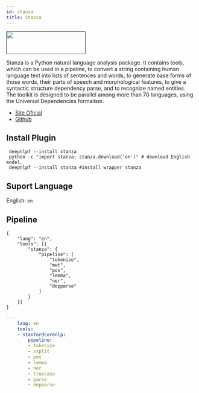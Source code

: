 ```yaml
---
id: stanza
title: Stanza
---
```


<a href="" target="_blank">
    <img src="https://stanfordnlp.github.io/stanza/images/stanza.png" data-canonical-src="" width="210" height="60" />
</a>

Stanza is a Python natural language analysis package. It contains tools, which can be used in a pipeline, to convert a string containing human language text into lists of sentences and words, to generate base forms of those words, their parts of speech and morphological features, to give a syntactic structure dependency parse, and to recognize named entities. The toolkit is designed to be parallel among more than 70 languages, using the Universal Dependencies formalism.

- [Site Oficial](https://stanfordnlp.github.io/stanza/)
- [Github](https://github.com/stanfordnlp/stanza)

## Install Plugin
<!--DOCUSAURUS_CODE_TABS-->

<!--Shell--> 

     deepnlpf --install stanza
     python -c "import stanza; stanza.download('en')" # download English model.
     deepnlpf --install stanza #install wrapper stanza

<!--END_DOCUSAURUS_CODE_TABS-->

## Suport Language

English: ```en``` <br/>

## Pipeline
<!--DOCUSAURUS_CODE_TABS-->

<!--Json--> 
```
{
    "lang": "en",
    "tools": [{
        "stanza": {
            "pipeline": [
                "tokenize",
                "mwt",
                "pos",
                "lemma",
                "ner",
                "depparse"
            ]
        }
    }]
}
```
<!--yaml-->
```yaml
---
    lang: en
    tools:
    - stanfordcorenlp:
        pipeline:
        - tokenize
        - ssplit
        - pos
        - lemma
        - ner
        - truecase
        - parse
        - depparse
```

<!--END_DOCUSAURUS_CODE_TABS-->